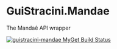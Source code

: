 # GuiStracini.Mandae
The Mandaê API wrapper

[![guistracini-mandae MyGet Build Status](https://www.myget.org/BuildSource/Badge/guistracini-mandae?identifier=ee13534c-dc61-4d46-8935-52268ffe148a)](https://www.myget.org/)
